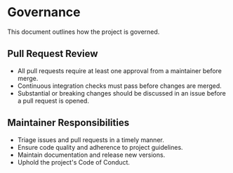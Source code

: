 # Governance

This document outlines how the project is governed.

## Pull Request Review

* All pull requests require at least one approval from a maintainer before merge.
* Continuous integration checks must pass before changes are merged.
* Substantial or breaking changes should be discussed in an issue before a pull request is opened.

## Maintainer Responsibilities

* Triage issues and pull requests in a timely manner.
* Ensure code quality and adherence to project guidelines.
* Maintain documentation and release new versions.
* Uphold the project's Code of Conduct.

